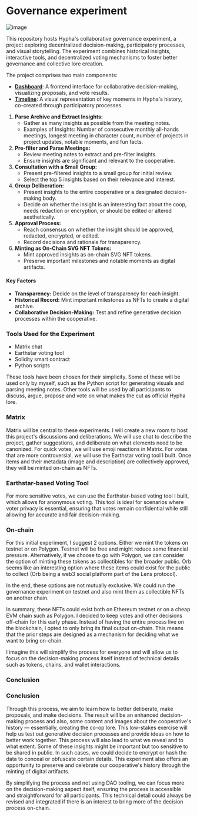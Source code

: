 # Governance experiment
![image](https://github.com/hyphacoop/governance-experiment/assets/631268/468b3e0b-ab1a-4a61-a631-01bd008d930d)

This repository hosts Hypha's collaborative governance experiment, a project exploring decentralized decision-making, participatory processes, and visual storytelling. The experiment combines historical insights, interactive tools, and decentralized voting mechanisms to foster better governance and collective lore creation.

The project comprises two main components:
- [**Dashboard**](./dashboard): A frontend interface for collaborative decision-making, visualizing proposals, and vote results.
- [**Timeline**](./timeline): A visual representation of key moments in Hypha's history, co-created through participatory processes.


1. **Parse Archive and Extract Insights:**
   - Gather as many insights as possible from the meeting notes.
   - Examples of Insights: Number of consecutive monthly all-hands meetings, longest meeting in character count, number of projects in project updates, notable moments, and fun facts.
2. **Pre-filter and Parse Meetings:**
   - Review meeting notes to extract and pre-filter insights.
   - Ensure insights are significant and relevant to the cooperative.
3. **Consultation with a Small Group:**
   - Present pre-filtered insights to a small group for initial review.
   - Select the top 5 insights based on their relevance and interest.
4. **Group Deliberation:**
   - Present insights to the entire cooperative or a designated decision-making body.
   - Decide on whether the insight is an interesting fact about the coop, needs redaction or encryption, or should be edited or altered aesthetically.
5. **Approval Process:**
   - Reach consensus on whether the insight should be approved, redacted, encrypted, or edited.
   - Record decisions and rationale for transparency.
6. **Minting as On-Chain SVG NFT Tokens:**
   - Mint approved insights as on-chain SVG NFT tokens.
   - Preserve important milestones and notable moments as digital artifacts.

#### Key Factors

- **Transparency:** Decide on the level of transparency for each insight.
- **Historical Record:** Mint important milestones as NFTs to create a digital archive.
- **Collaborative Decision-Making:** Test and refine generative decision processes within the cooperative.

### Tools Used for the Experiment

- Matrix chat
- Earthstar voting tool
- Solidity smart contract
- Python scripts

These tools have been chosen for their simplicity. Some of these will be used only by myself, such as the Python script for generating visuals and parsing meeting notes. Other tools will be used by all participants to discuss, argue, propose and vote on what makes the cut as official Hypha lore.

### Matrix

Matrix will be central to these experiments. I will create a new room to host this project's discussions and deliberations. We will use chat to describe the project, gather suggestions, and deliberate on what elements need to be canonized. For quick votes, we will use emoji reactions in Matrix. For votes that are more controversial, we will use the Earthstar voting tool I built. Once items and their metadata (image and description) are collectively approved, they will be minted on-chain as NFTs.

### Earthstar-based Voting Tool

For more sensitive votes, we can use the Earthstar-based voting tool I built, which allows for anonymous voting. This tool is ideal for scenarios where voter privacy is essential, ensuring that votes remain confidential while still allowing for accurate and fair decision-making.

### On-chain

For this initial experiment, I suggest 2 options. Either we mint the tokens on testnet or on Polygon. Testnet will be free and might reduce some financial pressure. Alternatively, if we choose to go with Polygon, we can consider the option of minting these tokens as collectibles for the broader public. Orb seems like an interesting option where these items could exist for the public to collect (Orb being a web3 social platform part of the Lens protocol).

In the end, these options are not mutually exclusive. We could run the governance experiment on testnet and also mint them as collectible NFTs on another chain.

In summary, these NFTs could exist both on Ethereum testnet or on a cheap EVM chain such as Polygon. I decided to keep votes and other decisions off-chain for this early phase. Instead of having the entire process live on the blockchain, I opted to only bring its final output on-chain. This means that the prior steps are designed as a mechanism for deciding what we want to bring on-chain.

I imagine this will simplify the process for everyone and will allow us to focus on the decision-making process itself instead of technical details such as tokens, chains, and wallet interactions.

### Conclusion

### Conclusion

Through this process, we aim to learn how to better deliberate, make proposals, and make decisions. The result will be an enhanced decision-making process and also, some content and images about the cooperative's history — essentially, creating the co-op lore. This low-stakes exercise will help us test out generative decision processes and provide ideas on how to better work together. This process will also lead to what we reveal and to what extent. Some of these insights might be important but too sensitive to be shared in public. In such cases, we could decide to encrypt or hash the data to conceal or obfuscate certain details. This experiment also offers an opportunity to preserve and celebrate our cooperative's history through the minting of digital artifacts.

By simplifying the process and not using DAO tooling, we can focus more on the decision-making aspect itself, ensuring the process is accessible and straightforward for all participants. This technical detail could always be revised and integrated if there is an interest to bring more of the decision process on-chain.
